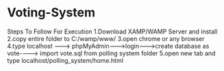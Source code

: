 # Voting-System

Steps To Follow For Execution
1.Download XAMP/WAMP Server and install
2.copy entire folder to C:/wamp/www/ 
3.open chrome or any browser 
4.type localhost ---> phpMyAdmin--->login--->create database as vote----> import vote.sql from polling system folder
5.open new tab and type localhost/polling_system/home.html 
